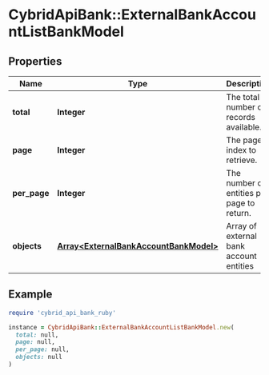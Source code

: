 # CybridApiBank::ExternalBankAccountListBankModel

## Properties

| Name | Type | Description | Notes |
| ---- | ---- | ----------- | ----- |
| **total** | **Integer** | The total number of records available. |  |
| **page** | **Integer** | The page index to retrieve. |  |
| **per_page** | **Integer** | The number of entities per page to return. |  |
| **objects** | [**Array&lt;ExternalBankAccountBankModel&gt;**](ExternalBankAccountBankModel.md) | Array of external bank account entities |  |

## Example

```ruby
require 'cybrid_api_bank_ruby'

instance = CybridApiBank::ExternalBankAccountListBankModel.new(
  total: null,
  page: null,
  per_page: null,
  objects: null
)
```

